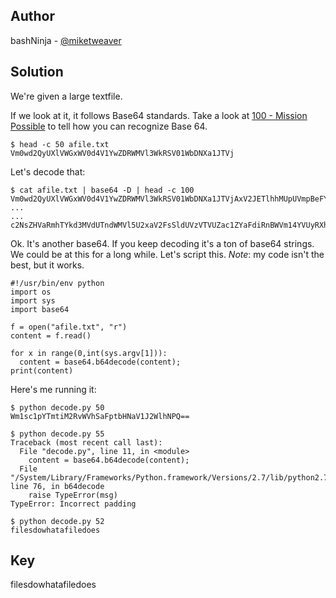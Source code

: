 ## Author
bashNinja - [@miketweaver](https://twitter.com/miketweaver)

## Solution
We're given a large textfile. 

If we look at it, it follows Base64 standards. Take a look at [100 - Mission Possible](https://github.com/miketweaver/bsidesslc-hacker-challenges-2017/blob/master/crypto_in_the_house/100_mission_possible/solution.md#solution) to tell how you can recognize Base 64.

```
$ head -c 50 afile.txt
Vm0wd2QyUXlVWGxWV0d4V1YwZDRWMVl3WkRSV01WbDNXa1JTVj
```

Let's decode that:
```
$ cat afile.txt | base64 -D | head -c 100
Vm0wd2QyUXlVWGxWV0d4V1YwZDRWMVl3WkRSV01WbDNXa1JTVjAxV2JETlhhMUpUVmpBeFYySkVUbGhoTVVwVVZtcEJlRll5U2tW
...
...
c2NsZHVaRmhTYkd3MVdUTndWMVl5U2xaV2FsSldUVzVTVUZac1ZYaFdiRnBWVm14YVUyRXhWVEZXVlZwR1QxWkNVbEJVTUQwPQ==
```

Ok. It's another base64. If you keep decoding it's a ton of base64 strings. We could be at this for a long while. Let's script this.
_Note_: my code isn't the best, but it works.
```
#!/usr/bin/env python
import os
import sys
import base64

f = open("afile.txt", "r")
content = f.read()

for x in range(0,int(sys.argv[1])):
  content = base64.b64decode(content);
print(content)
```
Here's me running it:
```
$ python decode.py 50
Wm1sc1pYTmtiM2RvWVhSaFptbHNaV1J2WlhNPQ==

$ python decode.py 55
Traceback (most recent call last):
  File "decode.py", line 11, in <module>
    content = base64.b64decode(content);
  File "/System/Library/Frameworks/Python.framework/Versions/2.7/lib/python2.7/base64.py", line 76, in b64decode
    raise TypeError(msg)
TypeError: Incorrect padding

$ python decode.py 52
filesdowhatafiledoes
```
## Key
filesdowhatafiledoes
